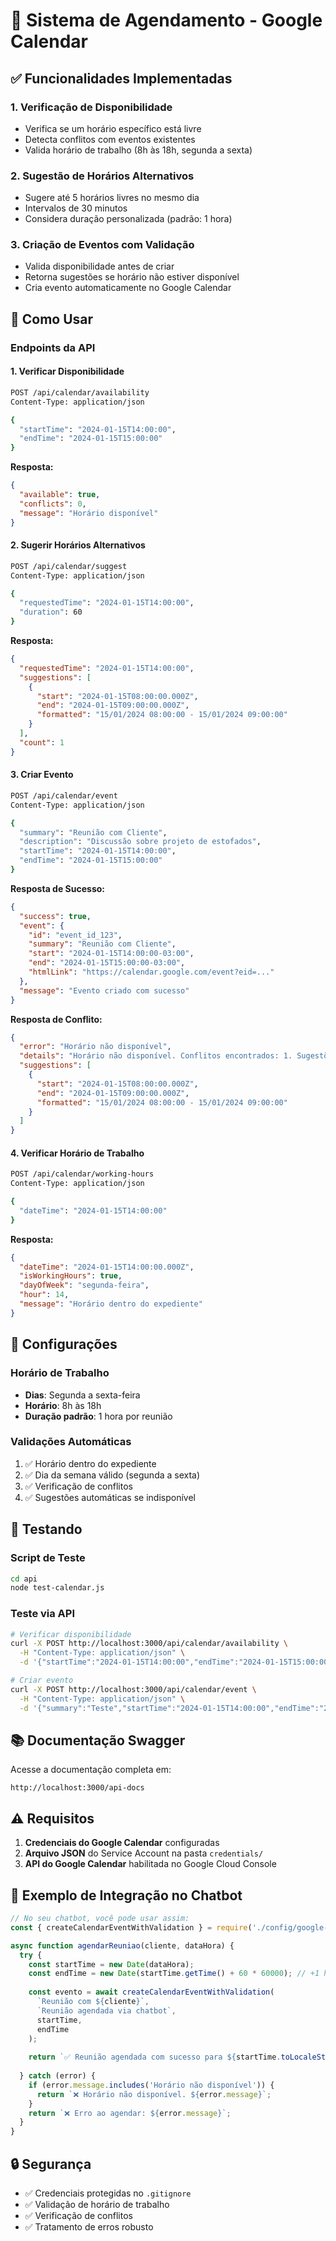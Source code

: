 # 📅 Sistema de Agendamento - Google Calendar

## ✅ Funcionalidades Implementadas

### 1. **Verificação de Disponibilidade**
- Verifica se um horário específico está livre
- Detecta conflitos com eventos existentes
- Valida horário de trabalho (8h às 18h, segunda a sexta)

### 2. **Sugestão de Horários Alternativos**
- Sugere até 5 horários livres no mesmo dia
- Intervalos de 30 minutos
- Considera duração personalizada (padrão: 1 hora)

### 3. **Criação de Eventos com Validação**
- Valida disponibilidade antes de criar
- Retorna sugestões se horário não estiver disponível
- Cria evento automaticamente no Google Calendar

## 🚀 Como Usar

### Endpoints da API

#### 1. Verificar Disponibilidade
```bash
POST /api/calendar/availability
Content-Type: application/json

{
  "startTime": "2024-01-15T14:00:00",
  "endTime": "2024-01-15T15:00:00"
}
```

**Resposta:**
```json
{
  "available": true,
  "conflicts": 0,
  "message": "Horário disponível"
}
```

#### 2. Sugerir Horários Alternativos
```bash
POST /api/calendar/suggest
Content-Type: application/json

{
  "requestedTime": "2024-01-15T14:00:00",
  "duration": 60
}
```

**Resposta:**
```json
{
  "requestedTime": "2024-01-15T14:00:00",
  "suggestions": [
    {
      "start": "2024-01-15T08:00:00.000Z",
      "end": "2024-01-15T09:00:00.000Z",
      "formatted": "15/01/2024 08:00:00 - 15/01/2024 09:00:00"
    }
  ],
  "count": 1
}
```

#### 3. Criar Evento
```bash
POST /api/calendar/event
Content-Type: application/json

{
  "summary": "Reunião com Cliente",
  "description": "Discussão sobre projeto de estofados",
  "startTime": "2024-01-15T14:00:00",
  "endTime": "2024-01-15T15:00:00"
}
```

**Resposta de Sucesso:**
```json
{
  "success": true,
  "event": {
    "id": "event_id_123",
    "summary": "Reunião com Cliente",
    "start": "2024-01-15T14:00:00-03:00",
    "end": "2024-01-15T15:00:00-03:00",
    "htmlLink": "https://calendar.google.com/event?eid=..."
  },
  "message": "Evento criado com sucesso"
}
```

**Resposta de Conflito:**
```json
{
  "error": "Horário não disponível",
  "details": "Horário não disponível. Conflitos encontrados: 1. Sugestões de horários alternativos: 3 opções disponíveis.",
  "suggestions": [
    {
      "start": "2024-01-15T08:00:00.000Z",
      "end": "2024-01-15T09:00:00.000Z",
      "formatted": "15/01/2024 08:00:00 - 15/01/2024 09:00:00"
    }
  ]
}
```

#### 4. Verificar Horário de Trabalho
```bash
POST /api/calendar/working-hours
Content-Type: application/json

{
  "dateTime": "2024-01-15T14:00:00"
}
```

**Resposta:**
```json
{
  "dateTime": "2024-01-15T14:00:00.000Z",
  "isWorkingHours": true,
  "dayOfWeek": "segunda-feira",
  "hour": 14,
  "message": "Horário dentro do expediente"
}
```

## 🔧 Configurações

### Horário de Trabalho
- **Dias**: Segunda a sexta-feira
- **Horário**: 8h às 18h
- **Duração padrão**: 1 hora por reunião

### Validações Automáticas
1. ✅ Horário dentro do expediente
2. ✅ Dia da semana válido (segunda a sexta)
3. ✅ Verificação de conflitos
4. ✅ Sugestões automáticas se indisponível

## 🧪 Testando

### Script de Teste
```bash
cd api
node test-calendar.js
```

### Teste via API
```bash
# Verificar disponibilidade
curl -X POST http://localhost:3000/api/calendar/availability \
  -H "Content-Type: application/json" \
  -d '{"startTime":"2024-01-15T14:00:00","endTime":"2024-01-15T15:00:00"}'

# Criar evento
curl -X POST http://localhost:3000/api/calendar/event \
  -H "Content-Type: application/json" \
  -d '{"summary":"Teste","startTime":"2024-01-15T14:00:00","endTime":"2024-01-15T15:00:00"}'
```

## 📚 Documentação Swagger

Acesse a documentação completa em:
```
http://localhost:3000/api-docs
```

## ⚠️ Requisitos

1. **Credenciais do Google Calendar** configuradas
2. **Arquivo JSON** do Service Account na pasta `credentials/`
3. **API do Google Calendar** habilitada no Google Cloud Console

## 🎯 Exemplo de Integração no Chatbot

```javascript
// No seu chatbot, você pode usar assim:
const { createCalendarEventWithValidation } = require('./config/google-calendar');

async function agendarReuniao(cliente, dataHora) {
  try {
    const startTime = new Date(dataHora);
    const endTime = new Date(startTime.getTime() + 60 * 60000); // +1 hora
    
    const evento = await createCalendarEventWithValidation(
      `Reunião com ${cliente}`,
      `Reunião agendada via chatbot`,
      startTime,
      endTime
    );
    
    return `✅ Reunião agendada com sucesso para ${startTime.toLocaleString('pt-BR')}`;
    
  } catch (error) {
    if (error.message.includes('Horário não disponível')) {
      return `❌ Horário não disponível. ${error.message}`;
    }
    return `❌ Erro ao agendar: ${error.message}`;
  }
}
```

## 🔒 Segurança

- ✅ Credenciais protegidas no `.gitignore`
- ✅ Validação de horário de trabalho
- ✅ Verificação de conflitos
- ✅ Tratamento de erros robusto
